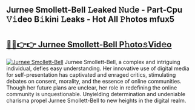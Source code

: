 ## Jurnee Smollett-Bell 𝙻eaked 𝙽u𝚍e - Part-Cpu 𝚅𝚒deo B𝚒kini 𝙻eaks - Hot All 𝙿hotos mfux5

# <h2><a href="http://ld0jnnv.urlbe.top/?page=Jurnee+Smollett-Bell">🔗🔗👉👉 Jurnee Smollett-Bell P𝚑oto𝚜Vid𝚎o</a></h2>

[![Jurnee Smollett-Bell](https://i.imgur.com/eBuTRDB.gif)](http://ld0jnnv.urlbe.top/?page=Jurnee+Smollett-Bell)
Jurnee Smollett-Bell, a complex and intriguing individual, defies easy understanding. Her innovative use of digital media for self-presentation has captivated and enraged critics, stimulating debates on consent, morality, and the essence of online communities. Though her future plans are unclear, her role in redefining the online community is unquestionable. Unyielding determination and undeniable charisma propel Jurnee Smollett-Bell to new heights in the digital realm.
